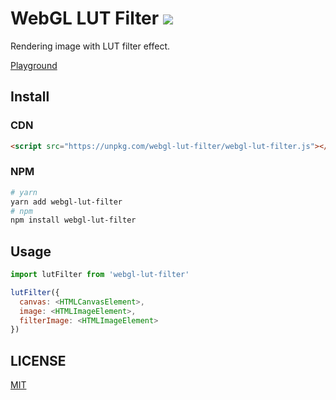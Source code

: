 # WebGL LUT Filter ![](https://img.shields.io/npm/v/webgl-lut-filter?style=flat-square)

Rendering image with LUT filter effect.

[Playground](https://jsbin.com/tipidur)

## Install

### CDN

```html
<script src="https://unpkg.com/webgl-lut-filter/webgl-lut-filter.js"></script>
```

### NPM

```sh
# yarn
yarn add webgl-lut-filter
# npm
npm install webgl-lut-filter
```

## Usage

```js
import lutFilter from 'webgl-lut-filter'

lutFilter({
  canvas: <HTMLCanvasElement>,
  image: <HTMLImageElement>,
  filterImage: <HTMLImageElement>
})
```

## LICENSE

[MIT](LICENSE)
